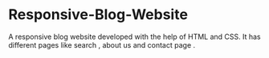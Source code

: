 # Responsive-Blog-Website
A responsive blog website developed with the help of HTML and CSS.
It has different pages like search , about us and contact page .
